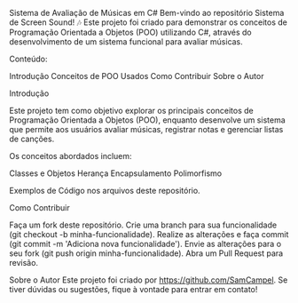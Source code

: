 Sistema de Avaliação de Músicas em C#
Bem-vindo ao repositório Sistema de Screen Sound! 🎶 Este projeto foi criado para demonstrar os conceitos de Programação Orientada a Objetos (POO) utilizando C#, através do desenvolvimento de um sistema funcional para avaliar músicas.

Conteúdo:

Introdução
Conceitos de POO Usados
Como Contribuir
Sobre o Autor

Introdução

Este projeto tem como objetivo explorar os principais conceitos de Programação Orientada a Objetos (POO), enquanto desenvolve um sistema que permite aos usuários avaliar músicas, registrar notas e gerenciar listas de canções.

Os conceitos abordados incluem:

Classes e Objetos
Herança
Encapsulamento
Polimorfismo

Exemplos de Código nos arquivos deste repositório.

Como Contribuir

Faça um fork deste repositório.
Crie uma branch para sua funcionalidade (git checkout -b minha-funcionalidade).
Realize as alterações e faça commit (git commit -m 'Adiciona nova funcionalidade').
Envie as alterações para o seu fork (git push origin minha-funcionalidade).
Abra um Pull Request para revisão.

Sobre o Autor
Este projeto foi criado por https://github.com/SamCampel. Se tiver dúvidas ou sugestões, fique à vontade para entrar em contato!
